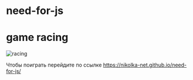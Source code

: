 # need-for-js
# game racing
![racing](https://downloader.disk.yandex.ru/preview/550b74a7eb05cb22689333291d738d8fa7d51bafc703dbe137d09b16fe8a480b/5fe39baf/UStYxE8pJ2onNiK_WPn6PPr2iZEiyvRAz-NBlv5r3UZ30_LhYbZSeKAYnY8pFpwuBqP18VZHeQwR-1xoomHL4w%3D%3D?uid=0&filename=1NeedForJS%20.jpg&disposition=inline&hash=&limit=0&content_type=image%2Fjpeg&owner_uid=0&tknv=v2&size=2048x2048)

Чтобы поиграть перейдите по ссылке https://nikolka-net.github.io/need-for-js/
